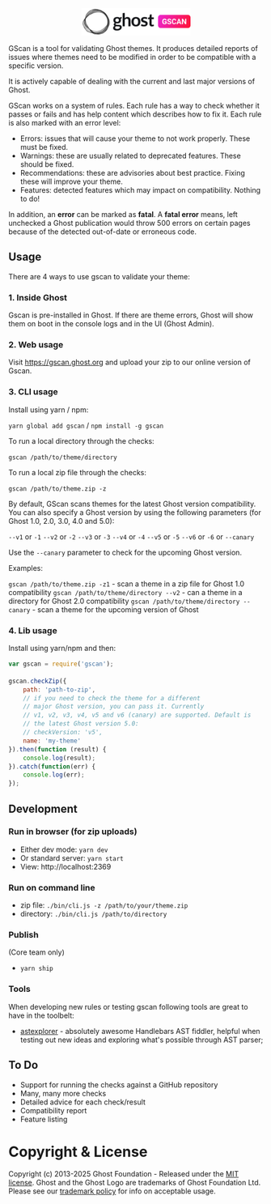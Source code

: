 <p align="center">
  <a href="https://gscan.ghost.org/">
    <img src="https://raw.githubusercontent.com/TryGhost/gscan/main/app/public/logo-gscan-black.png" width="216px" alt="Ghost" />
  </a>
</p>

GScan is a tool for validating Ghost themes. It produces detailed reports of issues where themes need to be modified in order to be compatible with a specific version.

It is actively capable of dealing with the current and last major versions of Ghost.

GScan works on a system of rules. Each rule has a way to check whether it passes or fails and has help content which describes how to fix it. Each rule is also marked with an error level:

- Errors: issues that will cause your theme to not work properly. These must be fixed.
- Warnings: these are usually related to deprecated features. These should be fixed.
- Recommendations: these are advisories about best practice. Fixing these will improve your theme.
- Features: detected features which may impact on compatibility. Nothing to do!

In addition, an **error** can be marked as **fatal**. A **fatal error** means, left unchecked a Ghost publication would throw 500 errors on certain pages because of the detected out-of-date or erroneous code.

## Usage

There are 4 ways to use gscan to validate your theme:

### 1. Inside Ghost

Gscan is pre-installed in Ghost. If there are theme errors, Ghost will show them on boot in the console logs and in the UI (Ghost Admin).

### 2. Web usage

Visit https://gscan.ghost.org and upload your zip to our online version of Gscan.

### 3. CLI usage

Install using yarn / npm:

`yarn global add gscan` /  `npm install -g gscan`

To run a local directory through the checks:

`gscan /path/to/theme/directory`

To run a local zip file through the checks:

`gscan /path/to/theme.zip -z`

By default, GScan scans themes for the latest Ghost version compatibility. You can also specify a Ghost version by using the following parameters (for Ghost 1.0, 2.0, 3.0, 4.0 and 5.0):

`--v1` or `-1`
`--v2` or `-2`
`--v3` or `-3`
`--v4` or `-4`
`--v5` or `-5`
`--v6` or `-6` or `--canary`

Use the `--canary` parameter to check for the upcoming Ghost version.

Examples:

`gscan /path/to/theme.zip -z1` - scan a theme in a zip file for Ghost 1.0 compatibility
`gscan /path/to/theme/directory --v2` - can a theme in a directory for Ghost 2.0 compatibility
`gscan /path/to/theme/directory --canary` - scan a theme for the upcoming version of Ghost

### 4. Lib usage

Install using yarn/npm and then:

```js
var gscan = require('gscan');

gscan.checkZip({
    path: 'path-to-zip',
    // if you need to check the theme for a different
    // major Ghost version, you can pass it. Currently
    // v1, v2, v3, v4, v5 and v6 (canary) are supported. Default is
    // the latest Ghost version 5.0:
    // checkVersion: 'v5',
    name: 'my-theme'
}).then(function (result) {
    console.log(result);
}).catch(function(err) {
    console.log(err);
});
```

## Development

### Run in browser (for zip uploads)

- Either dev mode: `yarn dev`
- Or standard server: `yarn start`
- View: http://localhost:2369

### Run on command line

- zip file: `./bin/cli.js -z /path/to/your/theme.zip`
- directory: `./bin/cli.js /path/to/directory`

### Publish

(Core team only)

- `yarn ship`

### Tools
When developing new rules or testing gscan following tools are great to have in the toolbelt:
- [astexplorer](https://astexplorer.net) - absolutely awesome Handlebars AST fiddler, helpful when testing out new ideas and exploring what's possible through AST parser;

## To Do

- Support for running the checks against a GitHub repository
- Many, many more checks
- Detailed advice for each check/result
- Compatibility report
- Feature listing

# Copyright & License

Copyright (c) 2013-2025 Ghost Foundation - Released under the [MIT license](LICENSE). Ghost and the Ghost Logo are trademarks of Ghost Foundation Ltd. Please see our [trademark policy](https://ghost.org/trademark/) for info on acceptable usage.
